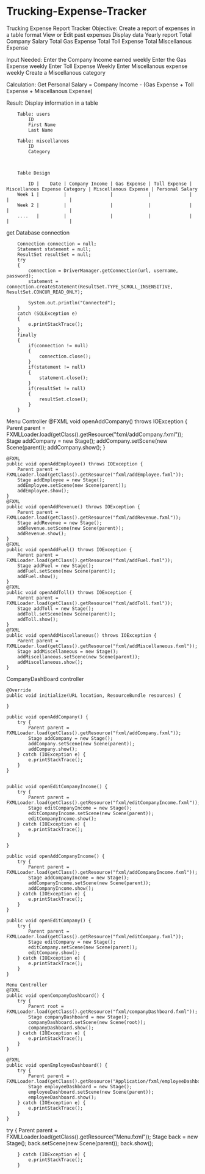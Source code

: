 # Trucking-Expense-Tracker

Trucking Expense Report Tracker
Objective:
		Create a report of expenses in a table format
		View or Edit past expenses
		Display data Yearly report
				Total Company Salary
				Total Gas Expense
				Total Toll Expense
				Total Miscellanous Expense

Input Needed:
		Enter the Company Income earned weekly
		Enter the Gas Expense weekly
		Enter Toll Expense Weekly
		Enter Miscellanous expense weekly
				Create a Miscellanous category 

Calculation:
		Get Personal Salary = 
				Company Income - (Gas Expense + Toll Expense + Miscellanous Expense)

Result:
		Display information in a table
		
		Table: users
			ID
			First Name
			Last Name

		Table: miscellanous
			ID
			Category



		Table Design

			ID | 	Date | Company Income | Gas Expense | Toll Expense | Miscellanous Expense Category | Miscellanous Expense | Personal Salary
		Week 1 |         |                |				|		       | 					           |					  |
		Week 2 |		 |				  | 		    |		 	   |					           |					  |
		....   |		 |			      | 		    |			   |                               |					  |
		
		

get Database connection

        Connection connection = null;
        Statement statement = null;
        ResultSet resultSet = null;
        try
        {
            connection = DriverManager.getConnection(url, username, password);
            statement = connection.createStatement(ResultSet.TYPE_SCROLL_INSENSITIVE, ResultSet.CONCUR_READ_ONLY);

            System.out.println("Connected");
        }
        catch (SQLException e)
        {
            e.printStackTrace();
        }
        finally
        {
            if(connection != null)
            {
                connection.close();
            }
            if(statement != null)
            {
                statement.close();
            }
            if(resultSet != null)
            {
                resultSet.close();
            }
        }
		

Menu Controller
@FXML
    void openAddCompany() throws IOException {
        Parent parent = FXMLLoader.load(getClass().getResource("fxml/addCompany.fxml"));
        Stage addCompany = new Stage();
        addCompany.setScene(new Scene(parent));
        addCompany.show();
    }

    @FXML
    public void openAddEmployee() throws IOException {
        Parent parent = FXMLLoader.load(getClass().getResource("fxml/addEmployee.fxml"));
        Stage addEmployee = new Stage();
        addEmployee.setScene(new Scene(parent));
        addEmployee.show();
    }
    @FXML
    public void openAddRevenue() throws IOException {
        Parent parent = FXMLLoader.load(getClass().getResource("fxml/addRevenue.fxml"));
        Stage addRevenue = new Stage();
        addRevenue.setScene(new Scene(parent));
        addRevenue.show();
    }
    @FXML
    public void openAddFuel() throws IOException {
        Parent parent = FXMLLoader.load(getClass().getResource("fxml/addFuel.fxml"));
        Stage addFuel = new Stage();
        addFuel.setScene(new Scene(parent));
        addFuel.show();
    }
    @FXML
    public void openAddToll() throws IOException {
        Parent parent = FXMLLoader.load(getClass().getResource("fxml/addToll.fxml"));
        Stage addToll = new Stage();
        addToll.setScene(new Scene(parent));
        addToll.show();
    }
    @FXML
    public void openAddMiscellaneous() throws IOException {
        Parent parent = FXMLLoader.load(getClass().getResource("fxml/addMiscellaneous.fxml"));
        Stage addMiscellaneous = new Stage();
        addMiscellaneous.setScene(new Scene(parent));
        addMiscellaneous.show();
    }


CompanyDashBoard controller

    @Override
    public void initialize(URL location, ResourceBundle resources) {

    }

    public void openAddCompany() {
        try {
            Parent parent = FXMLLoader.load(getClass().getResource("fxml/addCompany.fxml"));
            Stage addCompany = new Stage();
            addCompany.setScene(new Scene(parent));
            addCompany.show();
        } catch (IOException e) {
            e.printStackTrace();
        }
    }


    public void openEditCompanyIncome() {
        try {
            Parent parent = FXMLLoader.load(getClass().getResource("fxml/editCompanyIncome.fxml"));
            Stage editCompanyIncome = new Stage();
            editCompanyIncome.setScene(new Scene(parent));
            editCompanyIncome.show();
        } catch (IOException e) {
            e.printStackTrace();
        }

    }

    public void openAddCompanyIncome() {
        try {
            Parent parent = FXMLLoader.load(getClass().getResource("fxml/addCompanyIncome.fxml"));
            Stage addCompanyIncome = new Stage();
            addCompanyIncome.setScene(new Scene(parent));
            addCompanyIncome.show();
        } catch (IOException e) {
            e.printStackTrace();
        }
    }

    public void openEditCompany() {
        try {
            Parent parent = FXMLLoader.load(getClass().getResource("fxml/editCompany.fxml"));
            Stage editCompany = new Stage();
            editCompany.setScene(new Scene(parent));
            editCompany.show();
        } catch (IOException e) {
            e.printStackTrace();
        }
    }

    Menu Controller
    @FXML
    public void openCompanyDashboard() {
        try {
            Parent root = FXMLLoader.load(getClass().getResource("fxml/companyDashboard.fxml"));
            Stage companyDashboard = new Stage();
            companyDashboard.setScene(new Scene(root));
            companyDashboard.show();
        } catch (IOException e) {
            e.printStackTrace();
        }
    }

    @FXML
    public void openEmployeeDashboard() {
        try {
            Parent parent = FXMLLoader.load(getClass().getResource("Application/fxml/employeeDashboard.fxml"));
            Stage employeeDashboard = new Stage();
            employeeDashboard.setScene(new Scene(parent));
            employeeDashboard.show();
        } catch (IOException e) {
            e.printStackTrace();
        }
    }

 try {
            Parent parent = FXMLLoader.load(getClass().getResource("Menu.fxml"));
            Stage back = new Stage();
            back.setScene(new Scene(parent));
            back.show();
            
        } catch (IOException e) {
            e.printStackTrace();
        }
